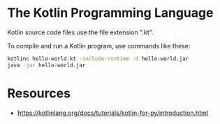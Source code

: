 # The Kotlin Programming Language

Kotlin source code files use the file extension ".kt".

To compile and run a Kotlin program, use commands like these:
```bash
kotlinc hello-world.kt -include-runtime -d hello-world.jar
java -jar hello-world.jar
```

# Resources
- https://kotlinlang.org/docs/tutorials/kotlin-for-py/introduction.html
